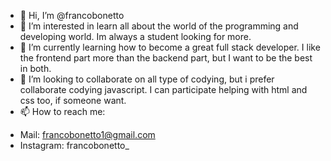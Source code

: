 - 👋 Hi, I’m @francobonetto
- 👀 I’m interested in learn all about the world of the programming and developing world. Im always a student looking for more.
- 🌱 I’m currently learning how to become a great full stack developer. I like the frontend part more than the backend part, but I want to be the best in both.
- 💞️ I’m looking to collaborate on all type of codying, but i prefer collaborate codying javascript. I can participate helping with html and css too, if someone want.
- 📫 How to reach me: 
* Mail: francobonetto1@gmail.com
* Instagram: francobonetto_
<!---
francobonetto/francobonetto is a ✨ special ✨ repository because its `README.md` (this file) appears on your GitHub profile.
You can click the Preview link to take a look at your changes.
--->
